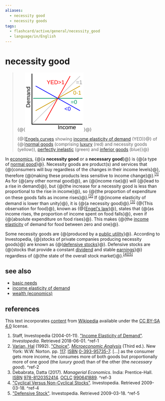 ```yaml
---
aliases:
  - necessity good
  - necessity goods
tags:
  - flashcard/active/general/necessity_good
  - language/in/English
---
```


# necessity good

> {@{![Engels curves showing income elasticity of demand (YED) of normal goods (comprising luxury (red) and necessity goods (yellow)), perfectly inelastic (green) and inferior goods (blue)](../archives/Wikimedia%20Commons/Income%20elasticity%20of%20demand%20graph.svg)}@}
>
> {@{[Engels curves](Engel%20curve.md) showing [income elasticity of demand](income%20elasticity%20of%20demand.md) (YED)}@} of {@{[normal goods](normal%20good.md) (comprising [luxury](luxury%20goods.md) (red) and necessity goods (yellow)), [perfectly inelastic](elasticity%20(economics).md) (green) and [inferior goods](inferior%20good.md) (blue)}@}

In [economics](economics.md), {@{a __necessity good__ or a __necessary good__}@} is {@{a type of [normal good](normal%20good.md)}@}. Necessity goods are product(s) and services that {@{consumers will buy regardless of the changes in their income levels}@}, therefore {@{making these products less sensitive to income change}@}.<sup>[\[1\]](#^ref-1)</sup> As for {@{any other normal good}@}, an {@{income rise}@} will {@{lead to a rise in demand}@}, but {@{the increase for a necessity good is less than proportional to the rise in income}@}, so {@{the proportion of expenditure on these goods falls as income rises}@}.<sup>[\[2\]](#^ref-2)</sup> If {@{income elasticity of demand is lower than unity}@}, it is {@{a necessity good}@}.<sup>[\[3\]](#^ref-3)</sup> {@{This observation for food}@}, known as {@{[Engel's law](Engel's%20law.md)}@}, states that {@{as income rises, the proportion of income spent on food falls}@}, even if {@{absolute expenditure on food rises}@}. This makes {@{the [income elasticity](income%20elasticity%20of%20demand.md) of demand for food between zero and one}@}.

Some necessity goods are {@{produced by a [public utility](public%20utility.md)}@}. According to Investopedia, {@{stocks of private companies producing necessity goods}@} are known as {@{[defensive stocks](defensive%20stock.md)}@}. Defensive stocks are {@{stocks that provide a constant [dividend](dividend.md) and stable [earnings](profit%20(economics).md)}@} regardless of {@{the state of the overall stock market}@}.<sup>[\[4\]](#^ref-4)</sup><sup>[\[5\]](#^ref-5)</sup>

## see also

- [basic needs](basic%20needs.md)
- [income elasticity of demand](income%20elasticity%20of%20demand.md)
- [wealth (economics)](wealth.md#economic%20analysis%20of%20wealth%20accumulation)

## references

This text incorporates [content](https://en.wikipedia.org/wiki/necessity_good) from [Wikipedia](Wikipedia.md) available under the [CC BY-SA 4.0](https://creativecommons.org/licenses/by-sa/4.0/) license.

1. Staff, Investopedia (2004-01-11). ["Income Elasticity of Demand"](https://www.investopedia.com/terms/i/incomeelasticityofdemand.asp). _Investopedia_. Retrieved 2018-06-01. <a id="^ref-1"></a>^ref-1
2. [Varian, Hal](Hal%20Varian.md) (1992). ["Choice"](https://books.google.com/books?id=m20iQAAACAAJ&pg=PA117). [_Microeconomic Analysis_](https://archive.org/details/microeconomicana00vari_0/page/117) (Third ed.). New York: W.W. Norton. pp. [117](https://archive.org/details/microeconomicana00vari_0/page/117). [ISBN](ISBN.md) [0-393-95735-7](https://en.wikipedia.org/wiki/Special%3ABookSources/0-393-95735-7). [...] as the consumer gets more income, he consumes more of both goods but proportionally more of one good (the _luxury good_) than of the other (the _necessary good_). <a id="^ref-2"></a>^ref-2
3. Debabrata, Datta (2017). _Managerial Economics_. India: Prentice-Hall. [ISBN](ISBN.md) [978-8120352414](https://en.wikipedia.org/wiki/Special%3ABookSources/978-8120352414). [OCLC](OCLC.md#OCLC) [990641889](https://search.worldcat.org/oclc/990641889). <a id="^ref-3"></a>^ref-3
4. ["Cyclical Versus Non-Cyclical Stocks"](http://www.investopedia.com/articles/00/082800.asp). Investopedia. Retrieved 2009-03-18. <a id="^ref-4"></a>^ref-4
5. ["Defensive Stock"](http://www.investopedia.com/terms/d/defensivestock.asp). Investopedia. Retrieved 2009-03-18. <a id="^ref-5"></a>^ref-5
